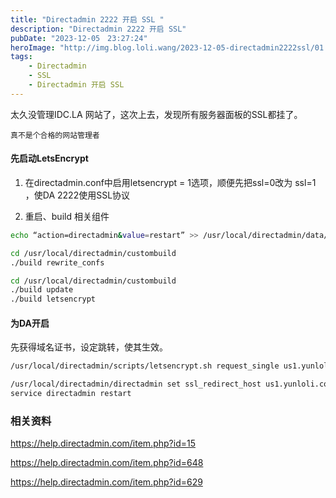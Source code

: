 ```yaml
---
title: "Directadmin 2222 开启 SSL "
description: "Directadmin 2222 开启 SSL"
pubDate: "2023-12-05　23:27:24"
heroImage: "http://img.blog.loli.wang/2023-12-05-directadmin2222ssl/01.png"
tags:
    - Directadmin
    - SSL
    - Directadmin 开启 SSL
---
```



太久没管理IDC.LA 网站了，这次上去，发现所有服务器面板的SSL都挂了。

    真不是个合格的网站管理者

#### 先启动LetsEncrypt

1. 在directadmin.conf中启用letsencrypt = 1选项，顺便先把ssl=0改为 ssl=1 ，使DA 2222使用SSL协议

2. 重启、build 相关组件

``` bash
echo “action=directadmin&value=restart” >> /usr/local/directadmin/data/task.queue; /usr/local/directadmin/dataskq d2000

cd /usr/local/directadmin/custombuild
./build rewrite_confs

cd /usr/local/directadmin/custombuild
./build update
./build letsencrypt
```

#### 为DA开启

先获得域名证书，设定跳转，使其生效。

``` bash
/usr/local/directadmin/scripts/letsencrypt.sh request_single us1.yunloli.com 4096

/usr/local/directadmin/directadmin set ssl_redirect_host us1.yunloli.com
service directadmin restart
```


### 相关资料

https://help.directadmin.com/item.php?id=15

https://help.directadmin.com/item.php?id=648

https://help.directadmin.com/item.php?id=629